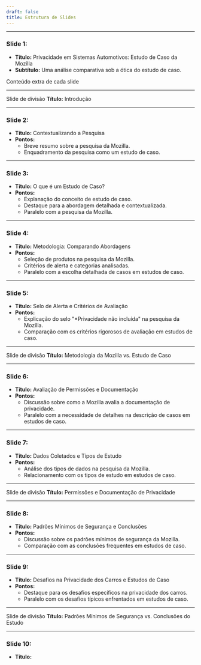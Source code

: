 ```yaml
---
draft: false
title: Estrutura de Slides
---
```


---

### Slide 1: 
- **Título:** Privacidade em Sistemas Automotivos: Estudo de Caso da Mozilla
- **Subtítulo:** Uma análise comparativa sob a ótica do estudo de caso.

Conteúdo extra de cada slide

---

Slide de divisão
**Título:** Introdução

---
### Slide 2:
- **Título:** Contextualizando a Pesquisa
- **Pontos:**
  - Breve resumo sobre a pesquisa da Mozilla.
  - Enquadramento da pesquisa como um estudo de caso.

---

### Slide 3: 
- **Título:** O que é um Estudo de Caso?
- **Pontos:**
  - Explanação do conceito de estudo de caso.
  - Destaque para a abordagem detalhada e contextualizada.
  - Paralelo com a pesquisa da Mozilla.

---

### Slide 4: 
- **Título:** Metodologia: Comparando Abordagens
- **Pontos:**
  - Seleção de produtos na pesquisa da Mozilla.
  - Critérios de alerta e categorias analisadas.
  - Paralelo com a escolha detalhada de casos em estudos de caso.

---

### Slide 5: 
- **Título:** Selo de Alerta e Critérios de Avaliação
- **Pontos:**
  - Explicação do selo "\*Privacidade não incluída" na pesquisa da Mozilla.
  - Comparação com os critérios rigorosos de avaliação em estudos de caso.

---

Slide de divisão
**Título:** Metodologia da Mozilla vs. Estudo de Caso

---

### Slide 6: 
- **Título:** Avaliação de Permissões e Documentação
- **Pontos:**
  - Discussão sobre como a Mozilla avalia a documentação de privacidade.
  - Paralelo com a necessidade de detalhes na descrição de casos em estudos de caso.

---

### Slide 7: 
- **Título:** Dados Coletados e Tipos de Estudo
- **Pontos:**
  - Análise dos tipos de dados na pesquisa da Mozilla.
  - Relacionamento com os tipos de estudo em estudos de caso.

---

Slide de divisão
**Título:** Permissões e Documentação de Privacidade

---

### Slide 8: 
- **Título:** Padrões Mínimos de Segurança e Conclusões
- **Pontos:**
  - Discussão sobre os padrões mínimos de segurança da Mozilla.
  - Comparação com as conclusões frequentes em estudos de caso.

---

### Slide 9: 
- **Título:** Desafios na Privacidade dos Carros e Estudos de Caso
- **Pontos:**
  - Destaque para os desafios específicos na privacidade dos carros.
  - Paralelo com os desafios típicos enfrentados em estudos de caso.

---

Slide de divisão
**Título:** Padrões Mínimos de Segurança vs. Conclusões do Estudo

---

### Slide 10: 
- **Título:**

